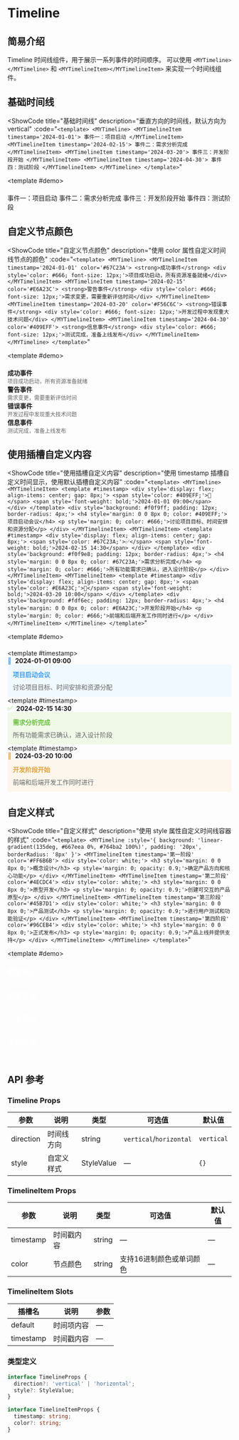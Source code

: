 # Timeline
## 简易介绍
Timeline 时间线组件，用于展示一系列事件的时间顺序。
可以使用 `<MYTimeline></MYTimeline>` 和 `<MYTimelineItem></MYTimelineItem>` 来实现一个时间线组件。

## 基础时间线
<ShowCode
  title="基础时间线"
  description="垂直方向的时间线，默认方向为 vertical"
  :code="`<template>
  <MYTimeline>
    <MYTimelineItem timestamp='2024-01-01'>
      事件一：项目启动
    </MYTimelineItem>
    <MYTimelineItem timestamp='2024-02-15'>
      事件二：需求分析完成
    </MYTimelineItem>
    <MYTimelineItem timestamp='2024-03-20'>
      事件三：开发阶段开始
    </MYTimelineItem>
    <MYTimelineItem timestamp='2024-04-30'>
      事件四：测试阶段
    </MYTimelineItem>
  </MYTimeline>
</template>`"
>
  <template #demo>
    <div style="margin: 20px 0;">
      <MYTimeline>
        <MYTimelineItem timestamp="2024-01-01">
          事件一：项目启动
        </MYTimelineItem>
        <MYTimelineItem timestamp="2024-02-15">
          事件二：需求分析完成
        </MYTimelineItem>
        <MYTimelineItem timestamp="2024-03-20">
          事件三：开发阶段开始
        </MYTimelineItem>
        <MYTimelineItem timestamp="2024-04-30">
          事件四：测试阶段
        </MYTimelineItem>
      </MYTimeline>
    </div>
  </template>
</ShowCode>

## 自定义节点颜色
<ShowCode
  title="自定义节点颜色"
  description="使用 color 属性自定义时间线节点的颜色"
  :code="`<template>
  <MYTimeline>
    <MYTimelineItem timestamp='2024-01-01' color='#67C23A'>
      <strong>成功事件</strong>
      <div style='color: #666; font-size: 12px;'>项目成功启动，所有资源准备就绪</div>
    </MYTimelineItem>
    <MYTimelineItem timestamp='2024-02-15' color='#E6A23C'>
      <strong>警告事件</strong>
      <div style='color: #666; font-size: 12px;'>需求变更，需要重新评估时间</div>
    </MYTimelineItem>
    <MYTimelineItem timestamp='2024-03-20' color='#F56C6C'>
      <strong>错误事件</strong>
      <div style='color: #666; font-size: 12px;'>开发过程中发现重大技术问题</div>
    </MYTimelineItem>
    <MYTimelineItem timestamp='2024-04-30' color='#409EFF'>
      <strong>信息事件</strong>
      <div style='color: #666; font-size: 12px;'>测试完成，准备上线发布</div>
    </MYTimelineItem>
  </MYTimeline>
</template>`"
>
  <template #demo>
    <div style="margin: 20px 0;">
      <MYTimeline>
        <MYTimelineItem timestamp="2024-01-01" color="#67C23A">
          <strong>成功事件</strong>
          <div style="color: #666; font-size: 12px;">项目成功启动，所有资源准备就绪</div>
        </MYTimelineItem>
        <MYTimelineItem timestamp="2024-02-15" color="#E6A23C">
          <strong>警告事件</strong>
          <div style="color: #666; font-size: 12px;">需求变更，需要重新评估时间</div>
        </MYTimelineItem>
        <MYTimelineItem timestamp="2024-03-20" color="#F56C6C">
          <strong>错误事件</strong>
          <div style="color: #666; font-size: 12px;">开发过程中发现重大技术问题</div>
        </MYTimelineItem>
        <MYTimelineItem timestamp="2024-04-30" color="#409EFF">
          <strong>信息事件</strong>
          <div style="color: #666; font-size: 12px;">测试完成，准备上线发布</div>
        </MYTimelineItem>
      </MYTimeline>
    </div>
  </template>
</ShowCode>

## 使用插槽自定义内容
<ShowCode
  title="使用插槽自定义内容"
  description="使用 timestamp 插槽自定义时间显示，使用默认插槽自定义内容"
  :code="`<template>
  <MYTimeline>
    <MYTimelineItem>
      <template #timestamp>
        <div style='display: flex; align-items: center; gap: 8px;'>
          <span style='color: #409EFF;'>📅</span>
          <span style='font-weight: bold;'>2024-01-01 09:00</span>
        </div>
      </template>
      <div style='background: #f0f9ff; padding: 12px; border-radius: 4px;'>
        <h4 style='margin: 0 0 8px 0; color: #409EFF;'>项目启动会议</h4>
        <p style='margin: 0; color: #666;'>讨论项目目标、时间安排和资源分配</p>
      </div>
    </MYTimelineItem>
    <MYTimelineItem>
      <template #timestamp>
        <div style='display: flex; align-items: center; gap: 8px;'>
          <span style='color: #67C23A;'>✅</span>
          <span style='font-weight: bold;'>2024-02-15 14:30</span>
        </div>
      </template>
      <div style='background: #f0f9e8; padding: 12px; border-radius: 4px;'>
        <h4 style='margin: 0 0 8px 0; color: #67C23A;'>需求分析完成</h4>
        <p style='margin: 0; color: #666;'>所有功能需求已确认，进入设计阶段</p>
      </div>
    </MYTimelineItem>
    <MYTimelineItem>
      <template #timestamp>
        <div style='display: flex; align-items: center; gap: 8px;'>
          <span style='color: #E6A23C;'>🚧</span>
          <span style='font-weight: bold;'>2024-03-20 10:00</span>
        </div>
      </template>
      <div style='background: #fdf6ec; padding: 12px; border-radius: 4px;'>
        <h4 style='margin: 0 0 8px 0; color: #E6A23C;'>开发阶段开始</h4>
        <p style='margin: 0; color: #666;'>前端和后端开发工作同时进行</p>
      </div>
    </MYTimelineItem>
  </MYTimeline>
</template>`"
>
  <template #demo>
    <div style="margin: 20px 0;">
      <MYTimeline>
        <MYTimelineItem>
          <template #timestamp>
            <div style="display: flex; align-items: center; gap: 8px;">
              <span style="color: #409EFF;">📅</span>
              <span style="font-weight: bold;">2024-01-01 09:00</span>
            </div>
          </template>
          <div style="background: #f0f9ff; padding: 12px; border-radius: 4px;">
            <h4 style="margin: 0 0 8px 0; color: #409EFF;">项目启动会议</h4>
            <p style="margin: 0; color: #666;">讨论项目目标、时间安排和资源分配</p>
          </div>
        </MYTimelineItem>
        <MYTimelineItem>
          <template #timestamp>
            <div style="display: flex; align-items: center; gap: 8px;">
              <span style="color: #67C23A;">✅</span>
              <span style="font-weight: bold;">2024-02-15 14:30</span>
            </div>
          </template>
          <div style="background: #f0f9e8; padding: 12px; border-radius: 4px;">
            <h4 style="margin: 0 0 8px 0; color: #67C23A;">需求分析完成</h4>
            <p style="margin: 0; color: #666;">所有功能需求已确认，进入设计阶段</p>
          </div>
        </MYTimelineItem>
        <MYTimelineItem>
          <template #timestamp>
            <div style="display: flex; align-items: center; gap: 8px;">
              <span style="color: #E6A23C;">🚧</span>
              <span style="font-weight: bold;">2024-03-20 10:00</span>
            </div>
          </template>
          <div style="background: #fdf6ec; padding: 12px; border-radius: 4px;">
            <h4 style="margin: 0 0 8px 0; color: #E6A23C;">开发阶段开始</h4>
            <p style="margin: 0; color: #666;">前端和后端开发工作同时进行</p>
          </div>
        </MYTimelineItem>
      </MYTimeline>
    </div>
  </template>
</ShowCode>

## 自定义样式
<ShowCode
  title="自定义样式"
  description="使用 style 属性自定义时间线容器的样式"
  :code="`<template>
  <MYTimeline :style='{ background: 'linear-gradient(135deg, #667eea 0%, #764ba2 100%)', padding: '20px', borderRadius: '8px' }'>
    <MYTimelineItem timestamp='第一阶段' color='#FF6B6B'>
      <div style='color: white;'>
        <h3 style='margin: 0 0 8px 0;'>概念设计</h3>
        <p style='margin: 0; opacity: 0.9;'>确定产品方向和核心功能</p>
      </div>
    </MYTimelineItem>
    <MYTimelineItem timestamp='第二阶段' color='#4ECDC4'>
      <div style='color: white;'>
        <h3 style='margin: 0 0 8px 0;'>原型开发</h3>
        <p style='margin: 0; opacity: 0.9;'>创建可交互的产品原型</p>
      </div>
    </MYTimelineItem>
    <MYTimelineItem timestamp='第三阶段' color='#45B7D1'>
      <div style='color: white;'>
        <h3 style='margin: 0 0 8px 0;'>产品测试</h3>
        <p style='margin: 0; opacity: 0.9;'>进行用户测试和功能验证</p>
      </div>
    </MYTimelineItem>
    <MYTimelineItem timestamp='第四阶段' color='#96CEB4'>
      <div style='color: white;'>
        <h3 style='margin: 0 0 8px 0;'>正式发布</h3>
        <p style='margin: 0; opacity: 0.9;'>产品上线并提供支持</p>
      </div>
    </MYTimelineItem>
  </MYTimeline>
</template>`"
>
  <template #demo>
    <div style="margin: 20px 0;">
      <MYTimeline :style="{ background: 'linear-gradient(135deg, #667eea 0%, #764ba2 100%)', padding: '20px', borderRadius: '8px' }">
        <MYTimelineItem timestamp="第一阶段" color="#FF6B6B">
          <div style="color: white;">
            <h3 style="margin: 0 0 8px 0;">概念设计</h3>
            <p style="margin: 0; opacity: 0.9;">确定产品方向和核心功能</p>
          </div>
        </MYTimelineItem>
        <MYTimelineItem timestamp="第二阶段" color="#4ECDC4">
          <div style="color: white;">
            <h3 style="margin: 0 0 8px 0;">原型开发</h3>
            <p style="margin: 0; opacity: 0.9;">创建可交互的产品原型</p>
          </div>
        </MYTimelineItem>
        <MYTimelineItem timestamp="第三阶段" color="#45B7D1">
          <div style="color: white;">
            <h3 style="margin: 0 0 8px 0;">产品测试</h3>
            <p style="margin: 0; opacity: 0.9;">进行用户测试和功能验证</p>
          </div>
        </MYTimelineItem>
        <MYTimelineItem timestamp="第四阶段" color="#96CEB4">
          <div style="color: white;">
            <h3 style="margin: 0 0 8px 0;">正式发布</h3>
            <p style="margin: 0; opacity: 0.9;">产品上线并提供支持</p>
          </div>
        </MYTimelineItem>
      </MYTimeline>
    </div>
  </template>
</ShowCode>

## API 参考
### Timeline Props
| 参数          | 说明         | 类型     | 可选值                              | 默认值  |
|--------------|-------------|---------|-----------------------------------|--------|
| direction  | 时间线方向      | string  | `vertical`/`horizontal` | `vertical`  |
| style  | 自定义样式      | StyleValue  | — | `{}`  |

### TimelineItem Props
| 参数          | 说明         | 类型     | 可选值                              | 默认值  |
|--------------|-------------|---------|-----------------------------------|--------|
| timestamp  | 时间戳内容      | string  | — | —  |
| color  | 节点颜色      | string  | 支持16进制颜色或单词颜色 | —  |

### TimelineItem Slots
| 插槽名          | 说明         | 参数     |
|--------------|-------------|---------|
| default  | 时间项内容      | —  |
| timestamp  | 时间戳内容      | —  |

### 类型定义
```typescript
interface TimelineProps {
  direction?: 'vertical' | 'horizontal';
  style?: StyleValue;
}

interface TimelineItemProps {
  timestamp: string;
  color?: string;
}
```
<script setup> 
import MYTimeline from '../../packages/components/timeline/src/timeline.vue'; 
import MYTimelineItem from '../../packages/components/timeline/src/timelineItem.vue'; 
</script>
